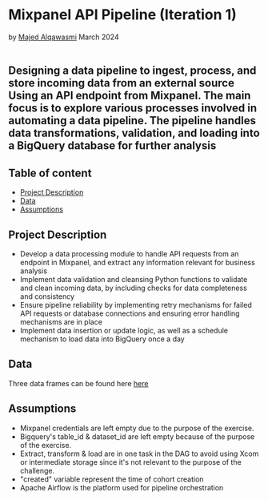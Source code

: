 # Mixpanel API Pipeline (Iteration 1)
by [Majed Alqawasmi](https://github.com/MajedAlqawasmi) March 2024
<br/><br/>
##  Designing a data pipeline to ingest, process, and store incoming data from an external source Using an API endpoint from Mixpanel. The main focus is to explore various processes involved in automating a data pipeline. The pipeline handles data transformations, validation, and loading into a BigQuery database for further analysis

## Table of content

- [Project Description](https://github.com/MajedAlqawasmi/mixpanel_api_pipeline/blob/main/README.md#project-Description)
- [Data](https://github.com/MajedAlqawasmi/mixpanel_api_pipeline/blob/main/README.md#data)
- [Assumptions](https://github.com/MajedAlqawasmi/mixpanel_api_pipeline/blob/main/README.md#Assumptions)

## Project Description 
- Develop a data processing module to handle API requests from an endpoint in Mixpanel, and extract any information relevant for business analysis
- Implement data validation and cleansing Python functions to validate and clean incoming data, by including checks for data completeness and consistency
- Ensure pipeline reliability by implementing retry mechanisms for failed API requests or database connections and ensuring error handling mechanisms are in place
- Implement data insertion or update logic, as well as a schedule mechanism to load data into BigQuery once a day

## Data
Three data frames can be found here [here](https://developer.mixpanel.com/reference/cohorts-list)

## Assumptions
- Mixpanel credentials are left empty due to the purpose of the exercise.
- Bigquery's table_id & dataset_id are left empty because of the purpose of the exercise.
- Extract, transform & load are in one task in the DAG to avoid using Xcom or intermediate storage since it's not relevant to the purpose of the challenge.
- "created" variable represent the time of cohort creation
- Apache Airflow is the platform used for pipeline orchestration